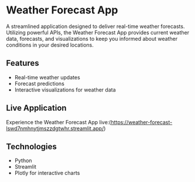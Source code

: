 # Weather Forecast App

A streamlined application designed to deliver real-time weather forecasts. Utilizing powerful APIs, the Weather Forecast App provides current weather data, forecasts, and visualizations to keep you informed about weather conditions in your desired locations.

## Features

- Real-time weather updates
- Forecast predictions
- Interactive visualizations for weather data

## Live Application

Experience the Weather Forecast App live:(https://weather-forecast-lswd7nmhnytjmszzdgtwhr.streamlit.app/)

## Technologies

- Python
- Streamlit
- Plotly for interactive charts

